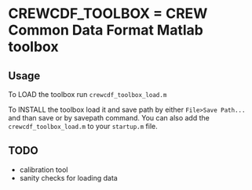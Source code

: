 # CREWCDF_TOOLBOX = CREW Common Data Format Matlab toolbox

## Usage

To LOAD the toolbox run `crewcdf_toolbox_load.m`

To INSTALL the toolbox load it and save path by either `File>Save Path...` and than save or by savepath command.
You can also add the `crewcdf_toolbox_load.m` to your `startup.m` file.


## TODO

- calibration tool
- sanity checks for loading data
